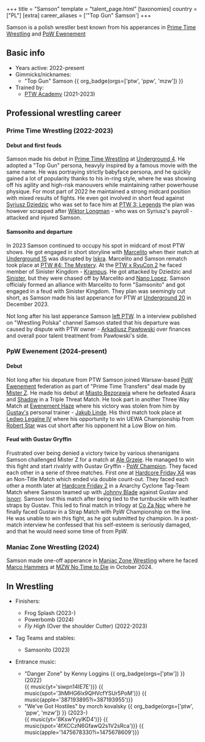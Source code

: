 +++
title = "Samson"
template = "talent_page.html"
[taxonomies]
country = ["PL"]
[extra]
career_aliases = ['"Top Gun" Samson']
+++

Samson is a polish wrestler best known from his apperances in [Prime Time Wrestling](@/o/ptw.md) and [PpW Ewenement](@/o/ppw.md)


## Basic info
* Years active: 2022-present
* Gimmicks/nicknames:
  - "Top Gun" Samson {{ org_badge(orgs=['ptw', 'ppw', 'mzw']) }}
* Trained by:
  - [PTW Academy](@/o/ptw-academy.md) (2021-2023)
 
## Professional wrestling career 

### Prime Time Wrestling (2022-2023)

#### Debut and first feuds

Samson made his debut in [Prime Time Wrestling](@/o/ptw.md) at [Underground 4](@/e/ptw/2022-04-24-ptw-underground-4.md). He adopted a "Top Gun" persona, heavyly inspired by a famous movie with the same name. He was portraying strictly babyface persona, and he quickly gained a lot of popularity thanks to his in-ring style, where he was showing off his agility and high-risk manouvers while maintaining rather powerhouse physique. For most part of 2022 he maintained a strong midcard position with mixed results of fights. He even got involved in short feud against [Syriusz Dziedzic](@/w/dziedzic.md) who was set to face him at [PTW 3: Legends](@/e/ptw/2022-11-26-ptw-3-legends.md) the plan was however scrapped after [Wiktor Longman](@/w/longman.md) - who was on Syriusz's payroll - attacked and injured Samson. 

#### Samsonito and departure

In 2023 Samson continued to occupy his spot in midcard of most PTW shows. He got engaged in short storyline with [Marcelito](@/w/marcelito.md) when their match at [Underground 15](@/e/ptw/2023-05-28-ptw-underground-15.md) was disrupted by [Iskra](@/w/iskra.md). Marcelito and Samson rematch took place at [PTW #4: The Mystery](@/e/ptw/2023-06-25-ptw-4-mystery.md). At the [PTW x RyuCon 2](@/e/ptw/2023-07-16-ptw-x-ryucon.md) he faced member of Sinister Kingdom - [Krampus](@/w/krampus.md). He got attacked by Dziedzic and [Sinister](@/w/sinister.md), but they were chased off by Marcelito and [Nano Lopez](@/w/nano-lopez.md). Samson officialy formed an alliance with Marcelito to form "Samsonito" and got engaged in a feud with Sinister Kingdom. They plan was seemingly cut short, as Samson made his last apperance for PTW at [Underground 20](content/e/ptw/2023-12-10-ptw-underground-20.md) in December 2023.

Not long after his last apperance Samson [left PTW](@/a/ptw-exits.md). In a interview published on "Wrestling Polska" channel Samson stated that his departure was caused by dispute with PTW owner - [Arkadiusz Pawłowski](@/w/pan-pawlowski.md) over finances and overall poor talent treatment from Pawłowski's side. 

### PpW Ewenement (2024-present)

#### Debut

Not long after his depature from PTW Samson joined Warsaw-based [PpW Ewenement](@/o/ppw.md) federation as part of "Prime Time Transfers" deal made by [Mister Z](@/w/mister-z.md). He made his debut at [Miasto Bezprawia](@/e/ppw/2024-02-10-ppw-miasto-bezprawia.md) where he defeated Asara and [Shadow](@/w/shadow.md) in a Triple Threat Match. He took part in another Three Way Match at [Ewenement Haze](@/e/ppw/2024-04-20-ppw-ewenement-haze.md) where his victory was stolen from him by [Gustav's](@/w/gustav-gryffin.md) personal trainer - [Jakub Linde](@/w/jakub-linde.md). His third match took place at [Ledwo Legalne IV](@/e/ppw/2024-06-08-ppw-ledwo-legalne-4.md) where his opportunity to win UEWA Championship from [Robert Star](@/w/robert-star.md) was cut short after his opponent hit a Low Blow on him. 

#### Feud with Gustav Gryffin

Frustrated over being denied a victory twice by various shenanigans Samson challenged Mister Z for a match at [Ale Grzeje](@/e/ppw/2024-07-13-ppw-ale-grzeje.md). He managed to win this fight and start rivalrly with Gustav Gryffin - [PpW Champion](@/c/ppw-championship.md). They faced each other in a serie of three matches. First one at [Hardcore Friday X4](@/e/ppw/2024-08-23-ppw-hardcore-friday-x4.md) was an Non-Title Match which ended via double count-out. They faced each other a month later at [Hardcore Friday 2](@/e/ppw/2024-09-20-ppw-hardcore-friday-2.md) in a Anarchy Cyclone Tag-Team Match where Samson teamed up with [Johnny Blade](@/w/johnny-blade.md) against Gustav and [Isnorr](@/w/insorr.md). Samson lost this match after being tied to the turnbuckle with leather straps by Gustav. This led to final match in trilogy at [Co Za Noc](@/e/ppw/2024-10-26-ppw-co-za-noc.md
) where he finally faced Gustav in a Strap Match with PpW Championship on the line. He was unable to win this fight, as he got submitted by champion. In a post-match interview he confessed that his self-esteem is seriously damaged, and that  he would need some time of from PpW.

### Maniac Zone Wrestling (2024)

Samson made one-off apperance in [Maniac Zone Wrestling](@/o/mzw.md) where he faced [Marco Hammers](@/w/marco-hammers.md) at [MZW No Time to Die](@/e/mzw/2024-10-12-mzw-no-time-to-die.md) in October 2024. 

## In Wrestling

* Finishers:
  - Frog Splash (2023-)
  - Powerbomb (2024)
  - _Fly High_ (Over the shoulder Cutter) (2022-2023)
 
* Tag Teams and stables:
  - Samsonito (2023)
 
* Entrance music:
  - "Danger Zone" by Kenny Loggins
 {{ org_badge(orgs=['ptw']) }} (2022) <br>
 {{ music(yt='siwpn14IE7E')}}
 {{ music(spot='3hMHG6lx9QHVcfYSUr5PoM')}}
 {{ music(apple='387193895?i=387193955')}}
  - "We've Got Hostiles" by morch kovalsky
 {{ org_badge(orgs=['ptw', 'ppw', 'mzw']) }} (2023-) <br>
 {{ music(yt='8KswYyylKD4')}}
 {{ music(spot='4fXCCzN6GfawQ2s1V2sRca')}}
 {{ music(apple='1475678330?i=1475678609')}}

